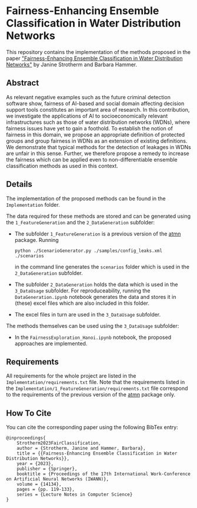 # Fairness-Enhancing Ensemble Classification in Water Distribution Networks
This repository contains the implementation of the methods proposed in the paper ["Fairness-Enhancing Ensemble Classification in Water Distribution Networks"](Paper.pdf) by Janine Strotherm and Barbara Hammer.

## Abstract
As relevant negative examples such as the future criminal detection software show, fairness of AI-based and social domain affecting decision support tools constitutes an important area of research. In this contribution, we investigate the applications of AI to socioeconomically relevant infrastructures such as those of water distribution networks (WDNs), where fairness issues have yet to gain a foothold. To establish the notion of fairness in this domain, we propose an appropriate definition of protected groups and group fairness in WDNs as an extension of existing definitions. We demonstrate that typical methods for the detection of leakages in WDNs are unfair in this sense. Further, we therefore propose a remedy to increase the fairness which can be applied even to non-differentiable ensemble classification methods as used in this context.

## Details
The implementation of the proposed methods can be found in the `Implementation` folder. 

The data required for these methods are stored and can be generated using the `1_FeatureGeneration` and the `2_DataGeneration` subfolder:
-   The subfolder `1_FeatureGeneration` is a previous version of the [atmn](https://github.com/HammerLabML/atmn) package. 
    Running 

        python ./ScenarioGenerator.py ./samples/config_leaks.xml ./scenarios

    in the command line generates the `scenarios` folder which is used in the `2_DataGeneration` subfolder. 
-   The subfolder `2_DataGeneration` holds the data which is used in the `3_DataUsage` subfolder. 
    For reproduceability, 
    running the `DataGeneration.ipynb` notebook generates the data and stores it in (these) excel files which are also included in this folder. 
-   The excel files in turn are used in the `3_DataUsage` subfolder. 

The methods themselves can be used using the `3_DataUsage` subfolder:
-   In the `FairnessExploration_Hanoi.ipynb` notebook, the proposed approaches are implemented.

## Requirements
All requirements for the whole project are listed in the `Implementation/requirements.txt` file. Note that the requirements listed in the `Implementation/1_FeatureGeneration/requirements.txt` file correspond to the requirements of the previous version of the [atmn](https://github.com/HammerLabML/atmn) package only.

## How To Cite
You can cite the corresponding paper using the following BibTex entry:
```
@inproceedings{
    Strotherm2023FairClassification,
    author = {Strotherm, Janine and Hammer, Barbara},
    title = {{Fairness-Enhancing Ensemble Classification in Water Distribution Networks}},
    year = {2023},
    publisher = {Springer},
    booktitle = {Proceedings of the 17th International Work-Conference on Artificial Neural Networks (IWANN)},
    volume = {14134},
    pages = {pp. 119-133},
    series = {Lecture Notes in Computer Science}
}
```
